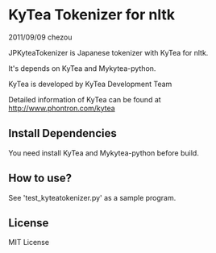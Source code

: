 KyTea Tokenizer for nltk
==========================
2011/09/09 chezou

JPKyteaTokenizer is Japanese tokenizer with KyTea for nltk.

It's depends on KyTea and Mykytea-python.

KyTea is developed by KyTea Development Team

Detailed information of KyTea can be found at
http://www.phontron.com/kytea

Install Dependencies
--------------------
You need install KyTea and Mykytea-python before build.

How to use?
--------------------

  See 'test_kyteatokenizer.py' as a sample program.

License
--------------------
MIT License